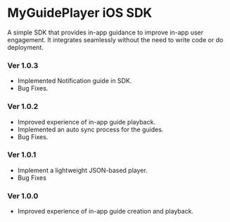 
# MyGuidePlayer iOS SDK
A simple SDK that provides in-app guidance to improve in-app user engagement. It integrates seamlessly without the need to write code or do deployment. 

### Ver 1.0.3
 - Implemented Notification guide in SDK.
 - Bug Fixes.
 
### Ver 1.0.2
 - Improved experience of in-app guide playback.
 - Implemented an auto sync process for the guides.
 - Bug Fixes.
 
### Ver 1.0.1
 - Implement a lightweight JSON-based player.
 - Bug Fixes
 
### Ver 1.0.0
 - Improved experience of in-app guide creation and playback.
